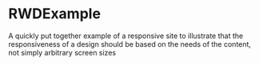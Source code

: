 RWDExample
==========

A quickly put together example of a responsive site to illustrate that the responsiveness of a design should be based on the needs of the content, not simply arbitrary screen sizes